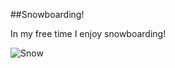 ##Snowboarding!

In my free time I enjoy snowboarding!

![Snow](/home/bcuser/Pictures/Grab.jpg  "Snowboarder")
